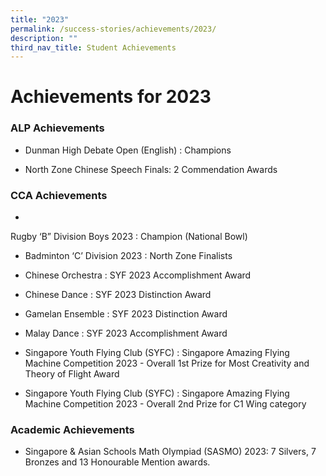 ```yaml
---
title: "2023"
permalink: /success-stories/achievements/2023/
description: ""
third_nav_title: Student Achievements
---
```

# **Achievements for 2023**

### ALP Achievements


*   Dunman High Debate Open (English) : Champions
    
*   North Zone Chinese Speech Finals: 2 Commendation Awards
    


### CCA Achievements
*
Rugby ‘B” Division Boys 2023 : Champion (National Bowl)
    
*   Badminton ‘C’ Division 2023 : North Zone Finalists
    
*   Chinese Orchestra : SYF 2023 Accomplishment Award
    
*   Chinese Dance : SYF 2023 Distinction Award
    
*   Gamelan Ensemble : SYF 2023 Distinction Award
    
*   Malay Dance : SYF 2023 Accomplishment Award
    
*   Singapore Youth Flying Club (SYFC) : Singapore Amazing Flying Machine Competition 2023 - Overall 1st Prize for Most Creativity and Theory of Flight Award 
*   Singapore Youth Flying Club (SYFC) : Singapore Amazing Flying Machine Competition 2023 - Overall 2nd Prize for C1 Wing category
### Academic Achievements


*   Singapore & Asian Schools Math Olympiad (SASMO) 2023: 7 Silvers, 7 Bronzes and 13 Honourable Mention awards.
